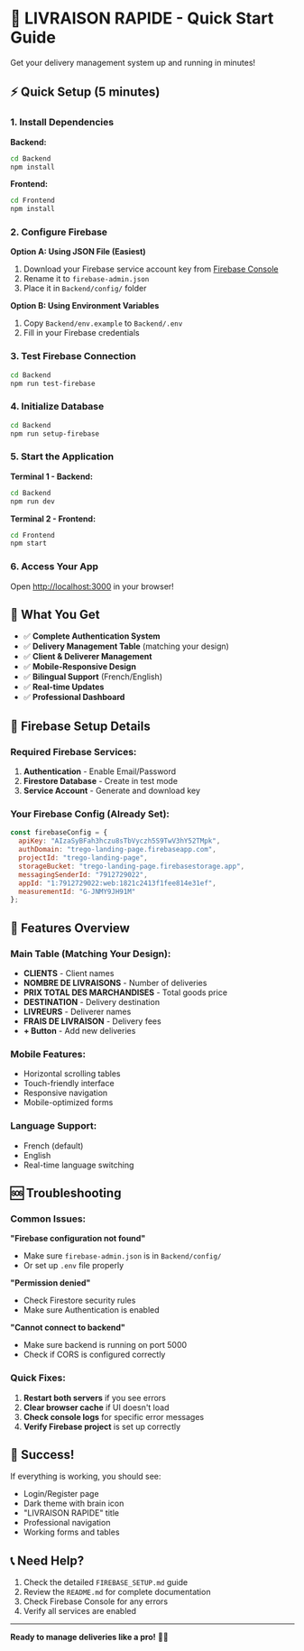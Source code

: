# 🚀 LIVRAISON RAPIDE - Quick Start Guide

Get your delivery management system up and running in minutes!

## ⚡ Quick Setup (5 minutes)

### 1. Install Dependencies

**Backend:**
```bash
cd Backend
npm install
```

**Frontend:**
```bash
cd Frontend
npm install
```

### 2. Configure Firebase

**Option A: Using JSON File (Easiest)**
1. Download your Firebase service account key from [Firebase Console](https://console.firebase.google.com/)
2. Rename it to `firebase-admin.json`
3. Place it in `Backend/config/` folder

**Option B: Using Environment Variables**
1. Copy `Backend/env.example` to `Backend/.env`
2. Fill in your Firebase credentials

### 3. Test Firebase Connection

```bash
cd Backend
npm run test-firebase
```

### 4. Initialize Database

```bash
cd Backend
npm run setup-firebase
```

### 5. Start the Application

**Terminal 1 - Backend:**
```bash
cd Backend
npm run dev
```

**Terminal 2 - Frontend:**
```bash
cd Frontend
npm start
```

### 6. Access Your App

Open [http://localhost:3000](http://localhost:3000) in your browser!

## 🎯 What You Get

- ✅ **Complete Authentication System**
- ✅ **Delivery Management Table** (matching your design)
- ✅ **Client & Deliverer Management**
- ✅ **Mobile-Responsive Design**
- ✅ **Bilingual Support** (French/English)
- ✅ **Real-time Updates**
- ✅ **Professional Dashboard**

## 🔧 Firebase Setup Details

### Required Firebase Services:
1. **Authentication** - Enable Email/Password
2. **Firestore Database** - Create in test mode
3. **Service Account** - Generate and download key

### Your Firebase Config (Already Set):
```javascript
const firebaseConfig = {
  apiKey: "AIzaSyBFah3hczu8sTbVyczh5S9TwV3hY52TMpk",
  authDomain: "trego-landing-page.firebaseapp.com",
  projectId: "trego-landing-page",
  storageBucket: "trego-landing-page.firebasestorage.app",
  messagingSenderId: "7912729022",
  appId: "1:7912729022:web:1821c2413f1fee814e31ef",
  measurementId: "G-JNMY9JH91M"
};
```

## 📱 Features Overview

### Main Table (Matching Your Design):
- **CLIENTS** - Client names
- **NOMBRE DE LIVRAISONS** - Number of deliveries
- **PRIX TOTAL DES MARCHANDISES** - Total goods price
- **DESTINATION** - Delivery destination
- **LIVREURS** - Deliverer names
- **FRAIS DE LIVRAISON** - Delivery fees
- **+ Button** - Add new deliveries

### Mobile Features:
- Horizontal scrolling tables
- Touch-friendly interface
- Responsive navigation
- Mobile-optimized forms

### Language Support:
- French (default)
- English
- Real-time language switching

## 🆘 Troubleshooting

### Common Issues:

**"Firebase configuration not found"**
- Make sure `firebase-admin.json` is in `Backend/config/`
- Or set up `.env` file properly

**"Permission denied"**
- Check Firestore security rules
- Make sure Authentication is enabled

**"Cannot connect to backend"**
- Make sure backend is running on port 5000
- Check if CORS is configured correctly

### Quick Fixes:

1. **Restart both servers** if you see errors
2. **Clear browser cache** if UI doesn't load
3. **Check console logs** for specific error messages
4. **Verify Firebase project** is set up correctly

## 🎉 Success!

If everything is working, you should see:
- Login/Register page
- Dark theme with brain icon
- "LIVRAISON RAPIDE" title
- Professional navigation
- Working forms and tables

## 📞 Need Help?

1. Check the detailed `FIREBASE_SETUP.md` guide
2. Review the `README.md` for complete documentation
3. Check Firebase Console for any errors
4. Verify all services are enabled

---

**Ready to manage deliveries like a pro!** 🚚✨
